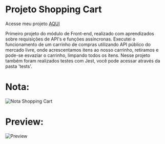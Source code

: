 # Projeto Shopping Cart

Acesse meu projeto <a href="https://biancabera.github.io/Trybe-Projeto-Shopping-Cart/">AQUI</a>

Primeiro projeto do módulo de Front-end, realizado com aprendizados sobre requisições de API's e funções assíncronas. Executei o funcionamento de um carrinho de compras utilizando API público do mercado livre, onde acrescentamos itens ao nosso carrinho, retiramos e pode-se esvaziar o carrinho, limpando todos os itens. Nesse projeto também foram realizados testes com Jest, você pode acessar através da pasta 'tests'.

# Nota:
![Nota Shopping Cart](https://user-images.githubusercontent.com/101866542/172717788-c6225cc4-6fc4-46da-a13b-36dda4f3542c.png)

# Preview: 
![Preview](https://user-images.githubusercontent.com/101866542/172718195-c2805a1f-7e0d-41ef-a41e-234cfd7e7278.png)
